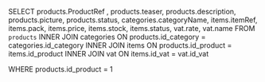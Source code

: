 SELECT  products.ProductRef , products.teaser, products.description, products.picture, products.status, 
categories.categoryName,
items.itemRef, items.pack, items.price, items.stock, items.status,
vat.rate, vat.name
FROM `products` 
INNER JOIN categories 
ON products.id_category = categories.id_category
INNER JOIN items
ON products.id_product = items.id_product
INNER JOIN vat
ON items.id_vat = vat.id_vat


WHERE products.id_product = 1